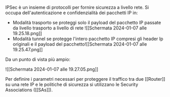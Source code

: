 IPSec è un insieme di protocolli per fornire sicurezza a livello rete.
Si occupa dell'autenticazione e confidenzialità dei pacchetti IP in:
-  Modalità trasporto se proteggi solo il payload del pacchetto IP passate da livello trasporto a livello di rete ![[Schermata 2024-01-07 alle 19.25.18.png]]
- Modalità tunnel se protegge l'intero pacchetto IP compresi gli header Ip originali e il payload del pacchetto![[Schermata 2024-01-07 alle 19.25.47.png]]

Da un punto di vista più ampio:

![[Schermata 2024-01-07 alle 19.27.05.png]]

Per definire i parametri necessari per proteggere il traffico tra due [[Router]] su una rete IP e le politiche di sicurezza si utilizzano le Security Associations ([[SAs]]).
